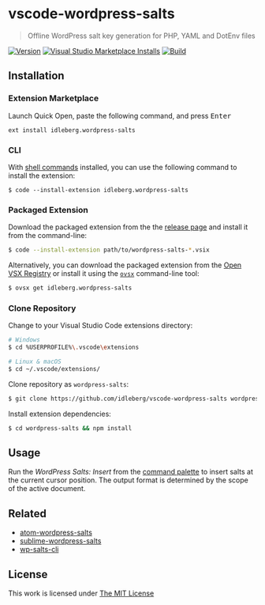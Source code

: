 # vscode-wordpress-salts

> Offline WordPress salt key generation for PHP, YAML and DotEnv files

[![Version](https://img.shields.io/github/v/release/idleberg/vscode-wordpress-salts?style=for-the-badge)](https://github.com/idleberg/vscode-wordpress-salts/releases)
[![Visual Studio Marketplace Installs](https://img.shields.io/visual-studio-marketplace/i/idleberg.nsis?style=for-the-badge)](https://marketplace.visualstudio.com/items?itemName=idleberg.nsis)
[![Build](https://img.shields.io/github/actions/workflow/status/idleberg/vscode-wordpress-salts/default.yml?style=for-the-badge)](https://github.com/idleberg/vscode-wordpress-salts/actions)

## Installation

### Extension Marketplace

Launch Quick Open, paste the following command, and press <kbd>Enter</kbd>

`ext install idleberg.wordpress-salts`

### CLI

With [shell commands](https://code.visualstudio.com/docs/editor/command-line) installed, you can use the following command to install the extension:

`$ code --install-extension idleberg.wordpress-salts`

### Packaged Extension

Download the packaged extension from the the [release page](https://github.com/idleberg/vscode-wordpress-salts/releases) and install it from the command-line:

```bash
$ code --install-extension path/to/wordpress-salts-*.vsix
```

Alternatively, you can download the packaged extension from the [Open VSX Registry](https://open-vsx.org/) or install it using the [`ovsx`](https://www.npmjs.com/package/ovsx) command-line tool:

```bash
$ ovsx get idleberg.wordpress-salts
```

### Clone Repository

Change to your Visual Studio Code extensions directory:

```bash
# Windows
$ cd %USERPROFILE%\.vscode\extensions

# Linux & macOS
$ cd ~/.vscode/extensions/
```

Clone repository as `wordpress-salts`:

```bash
$ git clone https://github.com/idleberg/vscode-wordpress-salts wordpress-salts
```

Install extension dependencies:


```bash
$ cd wordpress-salts && npm install
```

## Usage

Run the *WordPress Salts: Insert* from the [command palette](https://code.visualstudio.com/docs/editor/codebasics#_command-palette) to insert salts at the current cursor position. The output format is determined by the scope of the active document.

## Related

- [atom-wordpress-salts](https://atom.io/packages/wordpress-salts)
- [sublime-wordpress-salts](https://packagecontrol.io/packages/WordPress%20Salts)
- [wp-salts-cli](https://www.npmjs.com/package/wp-salts-cli)

## License

This work is licensed under [The MIT License](https://opensource.org/licenses/MIT)
